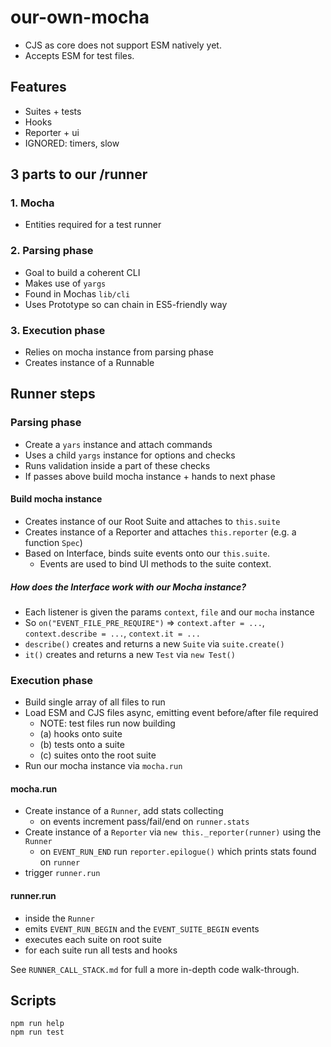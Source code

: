 # our-own-mocha

- CJS as core does not support ESM natively yet.
- Accepts ESM for test files.

## Features

- Suites + tests
- Hooks
- Reporter + ui
- IGNORED: timers, slow

## 3 parts to our /runner

### 1. Mocha

- Entities required for a test runner

### 2. Parsing phase

- Goal to build a coherent CLI
- Makes use of `yargs`
- Found in Mochas `lib/cli`
- Uses Prototype so can chain in ES5-friendly way

### 3. Execution phase

- Relies on mocha instance from parsing phase
- Creates instance of a Runnable

## Runner steps

### Parsing phase

- Create a `yars` instance and attach commands
- Uses a child `yargs` instance for options and checks
- Runs validation inside a part of these checks
- If passes above build mocha instance + hands to next phase

#### Build mocha instance

- Creates instance of our Root Suite and attaches to `this.suite`
- Creates instance of a Reporter and attaches `this.reporter` (e.g. a function `Spec`)
- Based on Interface, binds suite events onto our `this.suite`.
  - Events are used to bind UI methods to the suite context.

##### How does the Interface work with our Mocha instance?

- Each listener is given the params `context`, `file` and our `mocha` instance
- So `on("EVENT_FILE_PRE_REQUIRE")` => `context.after = ...`, `context.describe = ...`, `context.it = ...`
- `describe()` creates and returns a new `Suite` via `suite.create()`
- `it()` creates and returns a new `Test` via `new Test()`

### Execution phase

- Build single array of all files to run
- Load ESM and CJS files async, emitting event before/after file required
  - NOTE: test files run now building
  - (a) hooks onto suite
  - (b) tests onto a suite
  - (c) suites onto the root suite
- Run our mocha instance via `mocha.run`

#### mocha.run

- Create instance of a `Runner`, add stats collecting
  - on events increment pass/fail/end on `runner.stats`
- Create instance of a `Reporter` via `new this._reporter(runner)` using the `Runner`
  - on `EVENT_RUN_END` run `reporter.epilogue()` which prints stats found on `runner`
- trigger `runner.run`

#### runner.run

- inside the `Runner`
- emits `EVENT_RUN_BEGIN` and the `EVENT_SUITE_BEGIN` events
- executes each suite on root suite
- for each suite run all tests and hooks

See `RUNNER_CALL_STACK.md` for full a more in-depth code walk-through.

## Scripts

    npm run help
    npm run test
